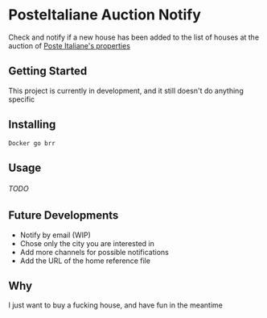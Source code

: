 # PosteItaliane Auction Notify


Check and notify if a new house has been added to the list of houses at the auction of [Poste Italiane's properties](https://www.poste.it/alloggi.html?STZ=DPR1390)


## Getting Started 

This project is currently in development, and it still doesn't do anything specific


## Installing

`Docker go brr`

## Usage

###### TODO


## Future Developments

- Notify by email (WIP)
- Chose only the city you are interested in
- Add more channels for possible notifications
- Add the URL of the home reference file

## Why

I just want to buy a fucking house, and have fun in the meantime